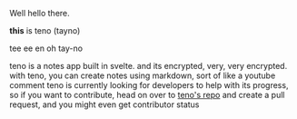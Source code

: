 Well hello there.

**this** is teno (tayno)

tee ee en oh
tay-no

teno is a notes app built in svelte. and its encrypted, very, very encrypted.
with teno, you can create notes using markdown, sort of like a youtube comment
teno is currently looking for developers to help with its progress, so if you want to contribute, head on over to [teno's repo](https://github.com/Cons0r/teno) and create a pull request, and you might even get contributor status